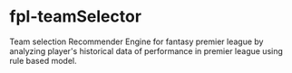 # fpl-teamSelector
 Team selection Recommender Engine for fantasy premier league by analyzing player's historical data of performance in premier league using rule based model.
